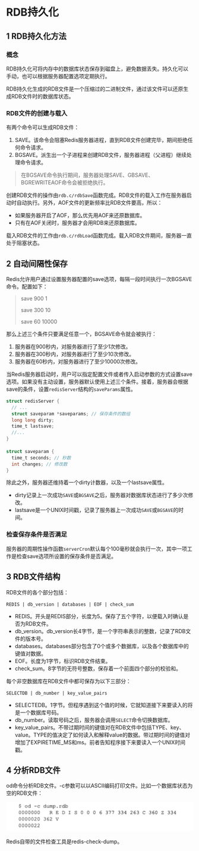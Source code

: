 # RDB持久化
## 1 RDB持久化方法

### 概念
RDB持久化可将内存中的数据库状态保存到磁盘上，避免数据丢失。持久化可以手动，也可以根据服务器配置选项定期执行。

RDB持久化生成的RDB文件是一个压缩过的二进制文件，通过该文件可以还原生成RDB文件时的数据库状态。

### RDB文件的创建与载入

有两个命令可以生成RDB文件：

1. SAVE。该命令会阻塞Redis服务器进程，直到RDB文件创建完毕，期间拒绝任何命令请求。
2. BGSAVE。派生出一个子进程来创建RDB文件，服务器进程（父进程）继续处理命令请求。

> 在BGSAVE命令执行期间，服务器处理SAVE、GBSAVE、BGREWRITEAOF命令会被拒绝执行。

创建RDB文件的操作由`rdb.c/rdbSave`函数完成。RDB文件的载入工作在服务器启动时自动执行。另外，AOF文件的更新频率比RDB文件要高，所以：

- 如果服务器开启了AOF，那么优先用AOF来还原数据库。
- 只有在AOF关闭时，服务器才会用RDB来还原数据库。

载入RDB文件的工作由`rdb.c/rdbLoad`函数完成。载入RDB文件期间，服务器一直处于阻塞状态。

## 2 自动间隔性保存

Redis允许用户通过设置服务器配置的save选项，每隔一段时间执行一次BGSAVE命令。配置如下：

> save 900 1
>
> save 300 10
>
> save 60 10000

那么上述三个条件只要满足任意一个，BGSAVE命令就会被执行：

1. 服务器在900秒内，对服务器进行了至少1次修改。
2. 服务器在300秒内，对服务器进行了至少10次修改。
3. 服务器在60秒内，对服务器进行了至少10000次修改。

当Redis服务器启动时，用户可以指定配置文件或者传入启动参数的方式设置save选项。如果没有主动设置，服务器默认使用上述三个条件。接着，服务器会根据save的条件，设置`redisServer`结构的`saveParams`属性。

```objective-c
struct redisServer {
  // ...
  struct saveparam *saveparams; // 保存条件的数组
  long long dirty;
  time_t lastsave;
  //...
}

struct saveparam {
  time_t seconds; // 秒数
  int changes; // 修改数
}
```

除此之外，服务器还维持着一个dirty计数器，以及一个lastsave属性。

- dirty记录上一次成功`SAVE`或`BGSAVE`之后，服务器对数据库状态进行了多少次修改。
- lastsave是一个UNIX时间戳，记录了服务器上一次成功`SAVE`或`BGSAVE`的时间。

### 检查保存条件是否满足

服务器的周期性操作函数`serverCron`默认每个100毫秒就会执行一次，其中一项工作是检查save选项所设置的保存条件是否满足。

## 3 RDB文件结构

RDB文件的各个部分包括：

```
REDIS | db_version | databases | EOF | check_sum
```
* REDIS。开头是REDIS部分，长度为5。保存了五个字符，以便载入时确认是否为RDB文件。
* db_version。db_version长4字节，是一个字符串表示的整数，记录了RDB文件的版本号。
* databases。databases部分包含了0个或多个数据库，以及各个数据库中的键值对数据。
* EOF。长度为1字节，标识RDB文件结束。
* check_sum。8字节的无符号整数，保存着一个前面四个部分的校验和。

每个非空数据库在RDB文件中都可保存为以下三部分：

```
SELECTDB | db_number | key_value_pairs
```
- SELECTEDB。1字节。但程序遇到这个值的时候，它就知道接下来要读入的将是一个数据库号码。
- db_number。读取号码之后，服务器会调用`SELECT`命令切换数据库。
- key_value_pairs。不带过期时间的键值对在RDB文件中包括TYPE、key、value。TYPE的值决定了如何读入和解释value的数据。带过期时间的键值对增加了EXPIRETIME_MS和ms。前者告知程序接下来要读入一个UNIX时间戳。

## 4 分析RDB文件

od命令分析RDB文件。-c参数可以以ASCII编码打印文件。比如一个数据库状态为空的RDB文件：

![](img/chap10/img0.png)

Redis自带的文件检查工具是redis-check-dump。
